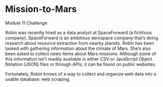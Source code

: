 # Mission-to-Mars
Module 11 Challenge

Robin was recently hired as a data analyst at SpaceForward (a fictitious company). SpaceForward is an ambitious aerospace company that’s doing research about resource extraction from nearby planets. Robin has been tasked with gathering information about the climate of Mars. She’s also been asked to collect news items about Mars missions. Although some of this information isn’t readily available in either CSV or JavaScript Object Notation (JSON) files or through APIs, it can be found on public websites.
 

Fortunately, Robin knows of a way to collect and organize web data into a usable database: web scraping.

